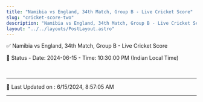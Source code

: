 ```yaml
---
title: "Namibia vs England, 34th Match, Group B - Live Cricket Score"
slug: "cricket-score-two"
description: "Namibia vs England, 34th Match, Group B - Live Cricket Score - Date: 2024-06-15 - Time: 10:30:00 PM (Indian Local Time)."
layout: "../../layouts/PostLayout.astro"
--- 
```


✅ Namibia vs England, 34th Match, Group B - Live Cricket Score

📑 Status - Date: 2024-06-15 - Time: 10:30:00 PM (Indian Local Time)

<br />

***

📝 Last Updated on : 6/15/2024, 8:57:05 AM

***


